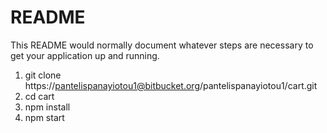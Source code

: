 # README #

This README would normally document whatever steps are necessary to get your application up and running.

1.  git clone https://pantelispanayiotou1@bitbucket.org/pantelispanayiotou1/cart.git
2.  cd cart
3.  npm install 
4.  npm start
